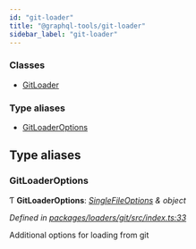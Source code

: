 ```yaml
---
id: "git-loader"
title: "@graphql-tools/git-loader"
sidebar_label: "git-loader"
---
```


### Classes

* [GitLoader](/docs/api/classes/_loaders_git_src_index_.gitloader)

### Type aliases

* [GitLoaderOptions](_loaders_git_src_index_.md#gitloaderoptions)

## Type aliases

###  GitLoaderOptions

Ƭ **GitLoaderOptions**: *[SingleFileOptions](_utils_src_index_.md#singlefileoptions) & object*

*Defined in [packages/loaders/git/src/index.ts:33](https://github.com/ardatan/graphql-tools/blob/master/packages/loaders/git/src/index.ts#L33)*

Additional options for loading from git
